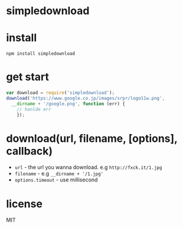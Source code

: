 simpledownload
=

install
==

`npm install simpledownload`

get start
==

```js
var download = require('simpledownload');
download('https://www.google.co.jp/images/srpr/logo11w.png',
  __dirname + '/google.png', function (err) {
    // hanlde err
    });
```

download(url, filename, [options], callback)
==

* `url` - the url you wanna download. e.g `http://fxck.it/1.jpg`
* `filename` - e.g `__dirname + '/1.jpg'`
* `options.timeout` - use millisecond

license
==

MIT

